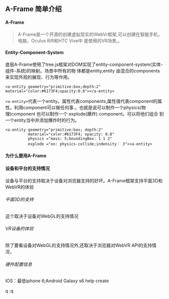 ## A-Frame 简单介绍

#### A-Frame
>A-Frame是一个开源的创建虚拟现实的WebVr框架,可以创建在智能手机，电脑，Oculus Rift和HTC Vive中
>是使用的VR场景,。

#### Entity-Component-System
底层A-Frame使用了tree.js框架对DOM实现了entity-component-system(实体-组件-系统)的映射。场景中所有的物
体都是entity,entity 由混合的components 来实现外观的展现、行为等作用。

    <a-entity geometry="primitive:box;depth:2" material="color:#6173F4;opacity:0.8"></a-entity>

`<a-entity>`代表一个entity。属性代表components,属性值代表component的属性。利用component可以做任何事
。也就是说可以制作一个physics(物理)component 也可以制作一个 explode(爆炸) component。可以将他们组合
到一个entity当中并添加爆炸时的行为。

    <a-entity geometry="primitive:box; depth:2"
              material="color:#6173F4; opacity: 0.8"
              physics ="mass: 5;boundingBox: 1 1 2"
              explode ="on: physics-collide;indensity： 3"><a-entity>
#### 为什么要用A-Frame
#### 设备和平台的支持情况
设备与平台的支持取决于设备对浏览器支持的好坏。A-Frame框架支持平面3D和WebVR的体验
###### 平面3D的支持
这个取决于设备对WebGL的支持情况
###### VR设备的体验
除了要看设备对WebGL的支持情况外,还取决于浏览器对WebVR API的支持情况，
###### 硬件配置信息
IOS：最低iphone 6;Android Galaxy s6
help create

q
:q
